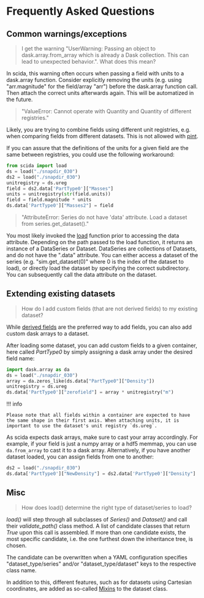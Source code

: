 # Frequently Asked Questions
## Common warnings/exceptions
> I get the warning "UserWarning: Passing an object to dask.array.from_array which is already a Dask collection. This can lead to unexpected behavior.". What does this mean?

In scida, this warning often occurs when passing a field with units to a dask.array function.
Consider explicitly removing the units (e.g. using "arr.magnitude" for the field/array "arr") before the dask.array function call.
Then attach the correct units afterwards again. This will be automatized in the future.

> "ValueError: Cannot operate with Quantity and Quantity of different registries."

Likely, you are trying to combine fields using different unit registries, e.g. when comparing fields from different datasets. This is not allowed with [pint](https://pint.readthedocs.io/en/stable).

If you can assure that the definitions of the units for a given field are the same between registries,
you could use the following workaround:

``` py hl_lines="4-7"
from scida import load
ds = load("./snapdir_030")
ds2 = load("./snapdir_030")
unitregistry = ds.ureg
field = ds2.data['PartType0']["Masses"]
units = unitregistry(str(field.units))
field = field.magnitude * units
ds.data['PartType0']["Masses2"] = field
```

> "AttributeError: Series do not have 'data' attribute. Load a dataset from series.get_dataset()."

You most likely invoked the [load](https://scida.io/api/base_api/#convenience-functions) function prior to accessing the data attribute. Depending on the path passed to the load function, it returns an instance of a DataSeries or Dataset. DataSeries are collections of Datasets, and do not have the ".data" attribute. You can either access a dataset of the series (e.g. "sim.get_dataset(0)" where 0 is the index of the dataset to load), or directly load the dataset by specifying the correct subdirectory. You can subsequently call the data attribute on the dataset.


## Extending existing datasets
> How do I add custom fields (that are not derived fields) to my existing dataset?

While [derived fields](derived_fields.md) are the preferred way to add fields, you can also add custom dask arrays to a dataset.

After loading some dataset, you can add custom fields to a given container, here called *PartType0* by simply assigning a dask array under the desired field name:

``` py
import dask.array as da
ds = load("./snapdir_030")
array = da.zeros_like(ds.data["PartType0"]["Density"])
unitregistry = ds.ureg
ds.data['PartType0']["zerofield"] = array * unitregistry("m")
```

!!! info

    Please note that all fields within a container are expected to have the same shape in their first axis. When attaching units, it is important to use the dataset's unit registry `ds.ureg`.

As scida expects dask arrays, make sure to cast your array accordingly. For example, if your field is just a numpy array or a hdf5 memmap, you can use `da.from_array` to cast it to a dask array.
Alternatively, if you have another dataset loaded, you can assign fields from one to another:

``` py
ds2 = load("./snapdir_030")
ds.data['PartType0']["NewDensity"] = ds2.data['PartType0']["Density"]
```


## Misc
> How does load() determine the right type of dataset/series to load?

*load()* will step through all subclasses of *Series()* and *Dataset()* and call their *validate_path()* class method.
A list of candidate classes that return *True* upon this call is assembled. If more than one candidate exists,
the most specific candidate, i.e. the one furthest down the inheritance tree, is chosen.

The candidate can be overwritten when a YAML configuration specifies "dataset_type/series" and/or "dataset_type/dataset" keys to the respective class name.

In addition to this, different features, such as for datasets using Cartesian coordinates, are added
as so-called [Mixins](https://en.wikipedia.org/wiki/Mixin) to the dataset class.
